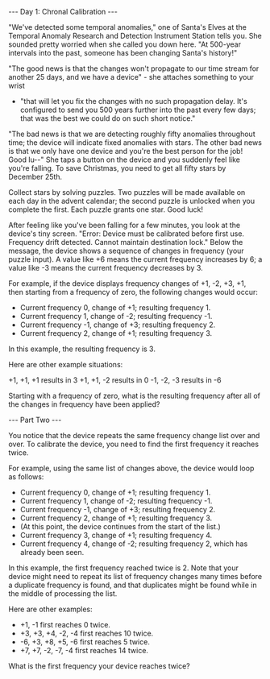 --- Day 1: Chronal Calibration ---

"We've detected some temporal anomalies," one of Santa's Elves at the Temporal
Anomaly Research and Detection Instrument Station tells you. She sounded
pretty worried when she called you down here. "At 500-year intervals into the
past, someone has been changing Santa's history!"

"The good news is that the changes won't propagate to our time stream for
another 25 days, and we have a device" - she attaches something to your wrist
- "that will let you fix the changes with no such propagation delay. It's
configured to send you 500 years further into the past every few days; that
was the best we could do on such short notice."

"The bad news is that we are detecting roughly fifty anomalies throughout
time; the device will indicate fixed anomalies with stars. The other bad news
is that we only have one device and you're the best person for the job! Good
lu--" She taps a button on the device and you suddenly feel like you're
falling. To save Christmas, you need to get all fifty stars by December 25th.

Collect stars by solving puzzles. Two puzzles will be made available on each
day in the advent calendar; the second puzzle is unlocked when you complete
the first. Each puzzle grants one star. Good luck!

After feeling like you've been falling for a few minutes, you look at the
device's tiny screen. "Error: Device must be calibrated before first use.
Frequency drift detected. Cannot maintain destination lock." Below the
message, the device shows a sequence of changes in frequency (your puzzle
input). A value like +6 means the current frequency increases by 6; a value
like -3 means the current frequency decreases by 3.

For example, if the device displays frequency changes of +1, -2, +3, +1, then
starting from a frequency of zero, the following changes would occur:

- Current frequency  0, change of +1; resulting frequency  1.
- Current frequency  1, change of -2; resulting frequency -1.
- Current frequency -1, change of +3; resulting frequency  2.
- Current frequency  2, change of +1; resulting frequency  3.

In this example, the resulting frequency is 3.

Here are other example situations:

+1, +1, +1 results in  3
+1, +1, -2 results in  0
-1, -2, -3 results in -6

Starting with a frequency of zero, what is the resulting frequency after all
of the changes in frequency have been applied?

--- Part Two ---

You notice that the device repeats the same frequency change list over and
over. To calibrate the device, you need to find the first frequency it reaches
twice.

For example, using the same list of changes above, the device would loop as
follows:

- Current frequency  0, change of +1; resulting frequency  1.
- Current frequency  1, change of -2; resulting frequency -1.
- Current frequency -1, change of +3; resulting frequency  2.
- Current frequency  2, change of +1; resulting frequency  3.
- (At this point, the device continues from the start of the list.)
- Current frequency  3, change of +1; resulting frequency  4.
- Current frequency  4, change of -2; resulting frequency  2, which has
  already been seen.

In this example, the first frequency reached twice is 2. Note that your device
might need to repeat its list of frequency changes many times before a
duplicate frequency is found, and that duplicates might be found while in the
middle of processing the list.

Here are other examples:

- +1, -1 first reaches 0 twice.
- +3, +3, +4, -2, -4 first reaches 10 twice.
- -6, +3, +8, +5, -6 first reaches 5 twice.
- +7, +7, -2, -7, -4 first reaches 14 twice.

What is the first frequency your device reaches twice?
